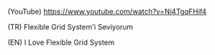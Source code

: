 (YouTube) https://www.youtube.com/watch?v=Nj4TgqFHif4

(TR) Flexible Grid System'i Seviyorum

(EN) I Love Flexible Grid System

